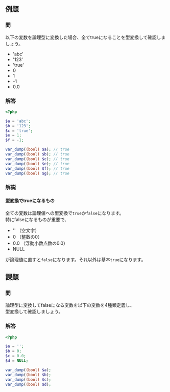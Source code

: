 ## 例題
### 問
以下の変数を論理型に変換した場合、全てtrueになることを型変換して確認しましょう。

* 'abc'
* '123'
* 'true'
* 0
* 1
* -1
* 0.0


### 解答
```php
<?php

$a = 'abc';
$b = '123';
$c = 'true';
$e = 1;
$f = -1;

var_dump((bool) $a); // true
var_dump((bool) $b); // true
var_dump((bool) $c); // true
var_dump((bool) $e); // true
var_dump((bool) $f); // true
var_dump((bool) $g); // true

```

### 解説
#### 型変換でtrueになるもの
全ての変数は論理値への型変換で`true`か`false`になります。  
特にfalseになるものが重要で、

* '' （空文字）
* 0 （整数の0）
* 0.0 （浮動小数点数の0.0）
* NULL

が論理値に直すと`false`になります。それ以外は基本`true`になります。


## 課題
### 問
論理型に変換してfalseになる変数を以下の変数を4種類定義し、  
型変換して確認しましょう。

### 解答
```php
<?php

$a = '';
$b = 0;
$c = 0.0;
$d = NULL;

var_dump((bool) $a);
var_dump((bool) $b);
var_dump((bool) $c);
var_dump((bool) $d);

```
